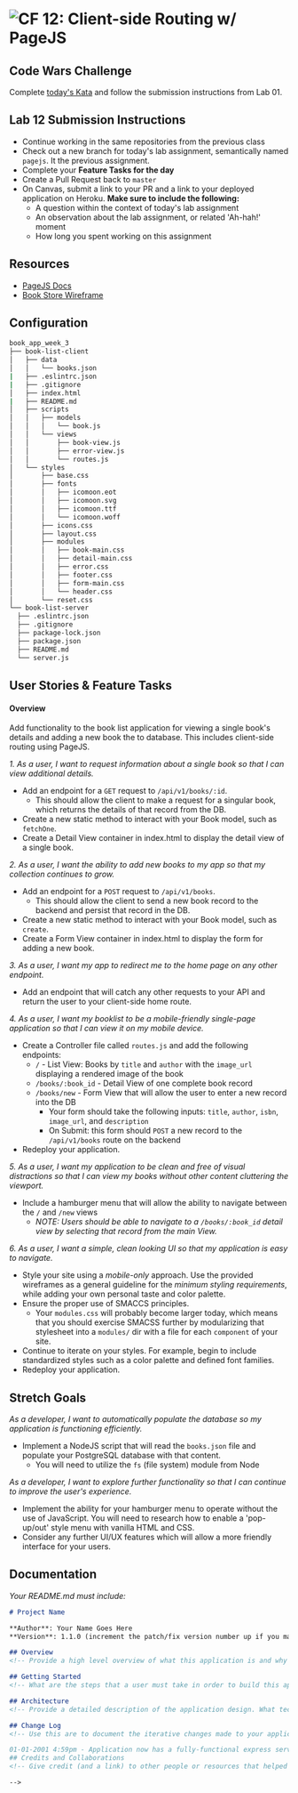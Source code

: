 ![CF](https://camo.githubusercontent.com/70edab54bba80edb7493cad3135e9606781cbb6b/687474703a2f2f692e696d6775722e636f6d2f377635415363382e706e67) 12: Client-side Routing w/ PageJS
===
## Code Wars Challenge

Complete [today's Kata](https://www.codewars.com/kata/highest-scoring-word) and follow the submission instructions from Lab 01.

## Lab 12 Submission Instructions

- Continue working in the same repositories from the previous class
- Check out a new branch for today's lab assignment, semantically named `pagejs`. It the previous assignment.
- Complete your **Feature Tasks for the day**
- Create a Pull Request back to `master`
- On Canvas, submit a link to your PR and a link to your deployed application on Heroku. **Make sure to include the following:**
  - A question within the context of today's lab assignment
  - An observation about the lab assignment, or related 'Ah-hah!' moment
  - How long you spent working on this assignment

## Resources
- [PageJS Docs](https://visionmedia.github.io/page.js/)
- [Book Store Wireframe](./wireframes)

## Configuration

```sh
book_app_week_3
├── book-list-client
│   ├── data
│   │   └── books.json
|   ├── .eslintrc.json
|   ├── .gitignore
│   ├── index.html
|   ├── README.md
│   ├── scripts
│   │   ├── models
│   │   │   └── book.js
│   │   └── views
│   │       ├── book-view.js
│   │       ├── error-view.js
│   │       └── routes.js
│   └── styles
│       ├── base.css
│       ├── fonts
│       │   ├── icomoon.eot
│       │   ├── icomoon.svg
│       │   ├── icomoon.ttf
│       │   └── icomoon.woff
│       ├── icons.css
│       ├── layout.css
│       ├── modules
│       │   ├── book-main.css
│       │   ├── detail-main.css
│       │   ├── error.css
│       │   ├── footer.css
│       │   ├── form-main.css
│       │   └── header.css
│       └── reset.css
└── book-list-server
  ├── .eslintrc.json
  ├── .gitignore
  ├── package-lock.json
  ├── package.json
  ├── README.md
  └── server.js
```

## User Stories & Feature Tasks

#### Overview

Add functionality to the book list application for viewing a single book's details and adding a new book the to database. This includes client-side routing using PageJS.

*1. As a user, I want to request information about a single book so that I can view additional details.*

- Add an endpoint for a `GET` request to `/api/v1/books/:id`.
  - This should allow the client to make a request for a singular book, which returns the details of that record from the DB.
- Create a new static method to interact with your Book model, such as `fetchOne`.
- Create a Detail View container in index.html to display the detail view of a single book.

*2. As a user, I want the ability to add new books to my app so that my collection continues to grow.*

- Add an endpoint for a `POST` request to `/api/v1/books`.
  - This should allow the client to send a new book record to the backend and persist that record in the DB.
- Create a new static method to interact with your Book model, such as `create`.
- Create a Form View container in index.html to display the form for adding a new book.

*3. As a user, I want my app to redirect me to the home page on any other endpoint.*

- Add an endpoint that will catch any other requests to your API and return the user to your client-side home route.

*4. As a user, I want my booklist to be a mobile-friendly single-page application so that I can view it on my mobile device.*

- Create a Controller file called `routes.js` and add the following endpoints:
  - `/` - List View: Books by `title` and `author` with the `image_url` displaying a rendered image of the book
  - `/books/:book_id` - Detail View of one complete book record
  - `/books/new` - Form View that will allow the user to enter a new record into the DB
    - Your form should take the following inputs: `title`, `author`, `isbn`, `image_url`, and `description`
    - On Submit: this form should `POST` a new record to the `/api/v1/books` route on the backend
- Redeploy your application.

*5. As a user, I want my application to be clean and free of visual distractions so that I can view my books without other content cluttering the viewport.*

- Include a hamburger menu that will allow the ability to navigate between the `/` and `/new` views
  - _NOTE: Users should be able to navigate to a `/books/:book_id` detail view by selecting that record from the main View._

*6. As a user, I want a simple, clean looking UI so that my application is easy to navigate.*

- Style your site using a *mobile-only* approach. Use the provided wireframes as a general guideline for the _minimum styling requirements_, while adding your own personal taste and color palette.
- Ensure the proper use of SMACCS principles.
  - Your `modules.css` will probably become larger today, which means that you should exercise SMACSS further by modularizing that stylesheet into a `modules/` dir with a file for each `component` of your site.
- Continue to iterate on your styles. For example, begin to include standardized styles such as a color palette and defined font families.
- Redeploy your application.

## Stretch Goals

*As a developer, I want to automatically populate the database so my application is functioning efficiently.*

- Implement a NodeJS script that will read the `books.json` file and populate your PostgreSQL database with that content.
  - You will need to utilize the `fs` (file system) module from Node

*As a developer, I want to explore further functionality so that I can continue to improve the user's experience.*

- Implement the ability for your hamburger menu to operate without the use of JavaScript. You will need to research how to enable a 'pop-up/out' style menu with vanilla HTML and CSS.
- Consider any further UI/UX features which will allow a more friendly interface for your users.

## Documentation
_Your README.md must include:_
```md
# Project Name

**Author**: Your Name Goes Here
**Version**: 1.1.0 (increment the patch/fix version number up if you make more commits past your first submission)

## Overview
<!-- Provide a high level overview of what this application is and why you are building it, beyond the fact that it's an assignment for a Code Fellows 301 class. (i.e. What's your problem domain?) -->

## Getting Started
<!-- What are the steps that a user must take in order to build this app on their own machine and get it running? -->

## Architecture
<!-- Provide a detailed description of the application design. What technologies (languages, libraries, etc) you're using, and any other relevant design information. -->

## Change Log
<!-- Use this are to document the iterative changes made to your application as each feature is successfully implemented. Use time stamps. Here's an examples:

01-01-2001 4:59pm - Application now has a fully-functional express server, with GET and POST routes for the book resource.
## Credits and Collaborations
<!-- Give credit (and a link) to other people or resources that helped you build this application. -->

-->
```
